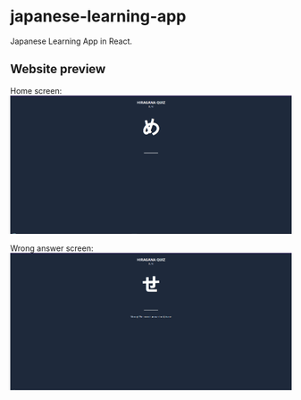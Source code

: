 # japanese-learning-app
Japanese Learning App in React.

## Website preview

Home screen:
![Home Preview](https://github.com/mikedpsm/japanese-learning-app/blob/main/japaneseApp1.png)

Wrong answer screen:
![Wrong answer preview](https://github.com/mikedpsm/japanese-learning-app/blob/main/japaneseApp2.png)
